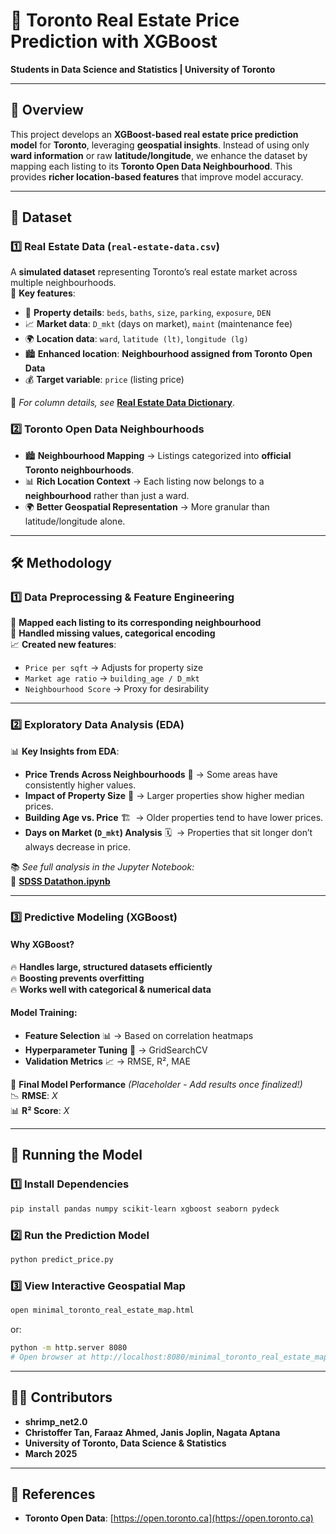 # 🏡 Toronto Real Estate Price Prediction with XGBoost
**Students in Data Science and Statistics | University of Toronto**

---

## 📌 Overview
This project develops an **XGBoost-based real estate price prediction model** for **Toronto**, leveraging **geospatial insights**. Instead of using only **ward information** or raw **latitude/longitude**, we enhance the dataset by mapping each listing to its **Toronto Open Data Neighbourhood**. This provides **richer location-based features** that improve model accuracy.

---

## 📂 Dataset
### **1️⃣ Real Estate Data (`real-estate-data.csv`)**
A **simulated dataset** representing Toronto’s real estate market across multiple neighbourhoods.  
📌 **Key features**:
- 🏡 **Property details**: `beds`, `baths`, `size`, `parking`, `exposure`, `DEN`
- 📈 **Market data**: `D_mkt` (days on market), `maint` (maintenance fee)
- 🌍 **Location data**: `ward`, `latitude (lt)`, `longitude (lg)`
- 🏙 **Enhanced location**: **Neighbourhood assigned from Toronto Open Data**
- 💰 **Target variable**: `price` (listing price)

📖 *For column details, see* **[Real Estate Data Dictionary](Real%20Estate%20Data%20Dictionary.pdf)**.

### **2️⃣ Toronto Open Data Neighbourhoods**
- 🏙 **Neighbourhood Mapping** → Listings categorized into **official Toronto neighbourhoods**.
- 📊 **Rich Location Context** → Each listing now belongs to a **neighbourhood** rather than just a ward.
- 🌍 **Better Geospatial Representation** → More granular than latitude/longitude alone.

---

## 🛠 Methodology
### **1️⃣ Data Preprocessing & Feature Engineering**
🔄 **Mapped each listing to its corresponding neighbourhood**  
🔧 **Handled missing values, categorical encoding**  
📈 **Created new features**:
  - `Price per sqft` → Adjusts for property size  
  - `Market age ratio` → `building_age / D_mkt`  
  - `Neighbourhood Score` → Proxy for desirability  

---

### **2️⃣ Exploratory Data Analysis (EDA)**
📊 **Key Insights from EDA**:
- **Price Trends Across Neighbourhoods** 🏡 → Some areas have consistently higher values.
- **Impact of Property Size** 📍 → Larger properties show higher median prices.
- **Building Age vs. Price** 🏗 ️ → Older properties tend to have lower prices.
- **Days on Market (`D_mkt`) Analysis** 🗓 ️ → Properties that sit longer don’t always decrease in price.

📚 *See full analysis in the Jupyter Notebook:*  
📂 **[SDSS Datathon.ipynb](SDSS%20Datathon.ipynb)**

---

### **3️⃣ Predictive Modeling (XGBoost)**
#### **Why XGBoost?**
🔥 **Handles large, structured datasets efficiently**  
🔥 **Boosting prevents overfitting**  
🔥 **Works well with categorical & numerical data**  

#### **Model Training:**
- **Feature Selection** 📊 → Based on correlation heatmaps  
- **Hyperparameter Tuning** 🔧 → GridSearchCV  
- **Validation Metrics** 📈 → RMSE, R², MAE  

💪 **Final Model Performance** *(Placeholder - Add results once finalized!)*  
📉 **RMSE**: _X_  
📊 **R² Score**: _X_  

---

## 💚 Running the Model
### **1️⃣ Install Dependencies**
```bash
pip install pandas numpy scikit-learn xgboost seaborn pydeck
```
### **2️⃣ Run the Prediction Model**
```bash
python predict_price.py
```
### **3️⃣ View Interactive Geospatial Map**
```bash
open minimal_toronto_real_estate_map.html
```
or:
```bash
python -m http.server 8080
# Open browser at http://localhost:8080/minimal_toronto_real_estate_map.html
```

---

## 👨‍💻 Contributors
- **shrimp_net2.0**
- **Christoffer Tan, Faraaz Ahmed, Janis Joplin, Nagata Aptana**
- **University of Toronto, Data Science & Statistics**
- **March 2025**

---

## 💎 References
- **Toronto Open Data**: [https://open.toronto.ca](https://open.toronto.ca)
